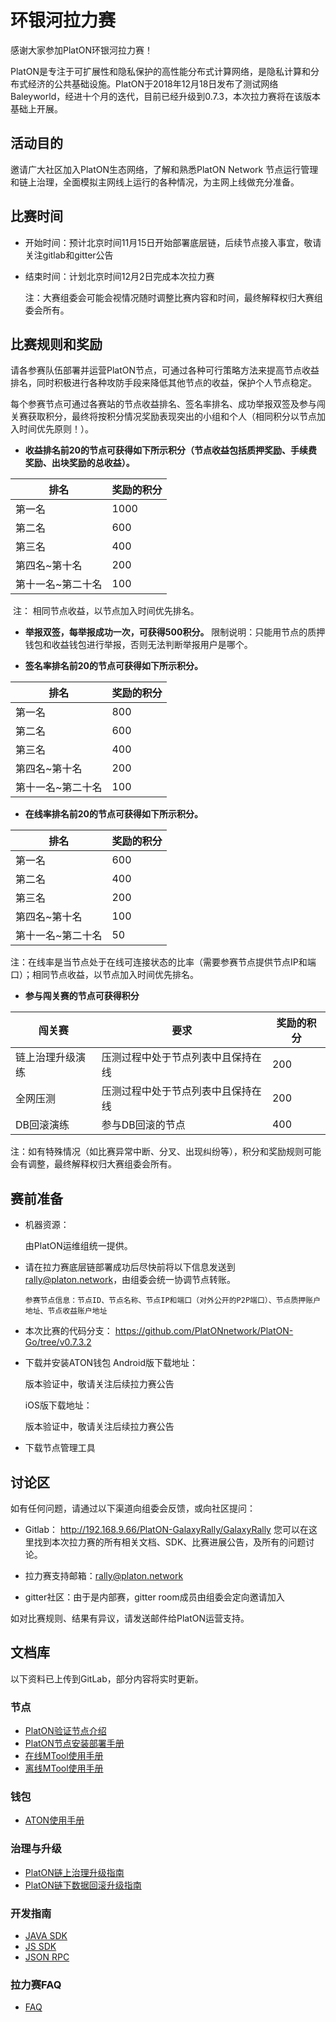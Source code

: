 # 环银河拉力赛

感谢大家参加PlatON环银河拉力赛！

PlatON是专注于可扩展性和隐私保护的高性能分布式计算网络，是隐私计算和分布式经济的公共基础设施。PlatON于2018年12月18日发布了测试网络Baleyworld，经进十个月的迭代，目前已经升级到0.7.3，本次拉力赛将在该版本基础上开展。
## 活动目的

邀请广大社区加入PlatON生态网络，了解和熟悉PlatON Network 节点运行管理和链上治理，全面模拟主网线上运行的各种情况，为主网上线做充分准备。

## 比赛时间

- 开始时间：预计北京时间11月15日开始部署底层链，后续节点接入事宜，敬请关注gitlab和gitter公告
- 结束时间：计划北京时间12月2日完成本次拉力赛

  注：大赛组委会可能会视情况随时调整比赛内容和时间，最终解释权归大赛组委会所有。

## 比赛规则和奖励

请各参赛队伍部署并运营PlatON节点，可通过各种可行策略方法来提高节点收益排名，同时积极进行各种攻防手段来降低其他节点的收益，保护个人节点稳定。

每个参赛节点可通过各赛站的节点收益排名、签名率排名、成功举报双签及参与闯关赛获取积分，最终将按积分情况奖励表现突出的小组和个人（相同积分以节点加入时间优先原则！）。
- **收益排名前20的节点可获得如下所示积分（节点收益包括质押奖励、手续费奖励、出块奖励的总收益）。**

| 排名              | 奖励的积分 |
| ----------------- | ---------- |
| 第一名            | 1000       |
| 第二名            | 600        |
| 第三名            | 400        |
| 第四名~第十名     | 200        |
| 第十一名~第二十名 | 100        |

​      注： 相同节点收益，以节点加入时间优先排名。

- **举报双签，每举报成功一次，可获得500积分。**
  限制说明：只能用节点的质押钱包和收益钱包进行举报，否则无法判断举报用户是哪个。

- **签名率排名前20的节点可获得如下所示积分。**

| **排名**          | **奖励的积分** |
| ----------------- | -------------- |
| 第一名            | 800            |
| 第二名            | 600            |
| 第三名            | 400            |
| 第四名~第十名     | 200            |
| 第十一名~第二十名 | 100            |
- **在线率排名前20的节点可获得如下所示积分。**

| **排名**          | **奖励的积分** |
| ----------------- | -------------- |
| 第一名            | 600            |
| 第二名            | 400            |
| 第三名            | 200            |
| 第四名~第十名     | 100            |
| 第十一名~第二十名 | 50             |

​    注：在线率是当节点处于在线可连接状态的比率（需要参赛节点提供节点IP和端口）；相同节点收益，以节点加入时间优先排名。

- **参与闯关赛的节点可获得积分**


| **闯关赛**       | **要求**                           | 奖励的积分 |
| ---------------- | ---------------------------------- | ---------- |
| 链上治理升级演练 | 压测过程中处于节点列表中且保持在线 | 200        |
| 全网压测         | 压测过程中处于节点列表中且保持在线 | 200        |
| DB回滚演练       | 参与DB回滚的节点                   | 400        |

注：如有特殊情况（如比赛异常中断、分叉、出现纠纷等），积分和奖励规则可能会有调整，最终解释权归大赛组委会所有。

## 赛前准备
- 机器资源：


  由PlatON运维组统一提供。

- 请在拉力赛底层链部署成功后尽快前将以下信息发送到[rally@platon.network](mailto:rally@platon.network)，由组委会统一协调节点转账。

  ```
  参赛节点信息：节点ID、节点名称、节点IP和端口（对外公开的P2P端口）、节点质押账户地址、节点收益账户地址
  ```

- 本次比赛的代码分支：
  https://github.com/PlatONnetwork/PlatON-Go/tree/v0.7.3.2

- 下载并安装ATON钱包
  Android版下载地址：

  版本验证中，敬请关注后续拉力赛公告

  iOS版下载地址：
  
  版本验证中，敬请关注后续拉力赛公告
  
- 下载节点管理工具   

## 讨论区

如有任何问题，请通过以下渠道向组委会反馈，或向社区提问：
- Gitlab： http://192.168.9.66/PlatON-GalaxyRally/GalaxyRally
  您可以在这里找到本次拉力赛的所有相关文档、SDK、比赛进展公告，及所有的问题讨论。

- 拉力赛支持邮箱：[rally@platon.network](mailto:rally@platon.network)

- gitter社区：由于是内部赛，gitter room成员由组委会定向邀请加入

如对比赛规则、结果有异议，请发送邮件给PlatON运营支持。

## 文档库

以下资料已上传到GitLab，部分内容将实时更新。

### 节点

- [PlatON验证节点介绍](https://github.com/PlatONnetwork/GalaxyRally/blob/master/technologies/PlatON%E9%AA%8C%E8%AF%81%E8%8A%82%E7%82%B9%E4%BB%8B%E7%BB%8D.md)
- [PlatON节点安装部署手册]()
- [在线MTool使用手册]()
- [离线MTool使用手册]()

### 钱包

- [ATON使用手册]()

### 治理与升级

- [PlatON链上治理升级指南]()
- [PlatON链下数据回滚升级指南]()

### 开发指南

- [JAVA SDK]()
- [JS SDK]()
- [JSON RPC]() 

### 拉力赛FAQ

- [FAQ]()


